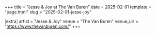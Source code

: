+++
title = "Jesse & Joy at The Van Buren"
date = 2025-02-01
template = "page.html"
slug = "2025-02-01-jesse-joy"

[extra]
artist = "Jesse & Joy"
venue = "The Van Buren"
venue_url = "https://www.thevanburen.com/"
+++
